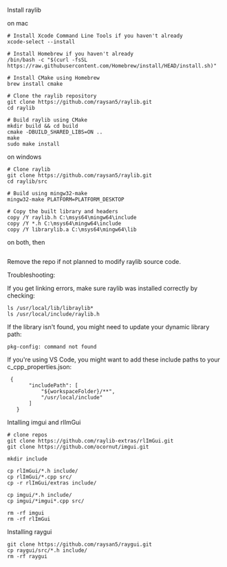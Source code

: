 Install raylib

on mac

```
# Install Xcode Command Line Tools if you haven't already
xcode-select --install

# Install Homebrew if you haven't already
/bin/bash -c "$(curl -fsSL https://raw.githubusercontent.com/Homebrew/install/HEAD/install.sh)"

# Install CMake using Homebrew
brew install cmake

# Clone the raylib repository
git clone https://github.com/raysan5/raylib.git
cd raylib

# Build raylib using CMake
mkdir build && cd build
cmake -DBUILD_SHARED_LIBS=ON ..
make
sudo make install
```

on windows

```
# Clone raylib
git clone https://github.com/raysan5/raylib.git
cd raylib/src

# Build using mingw32-make
mingw32-make PLATFORM=PLATFORM_DESKTOP

# Copy the built library and headers
copy /Y raylib.h C:\msys64\mingw64\include
copy /Y *.h C:\msys64\mingw64\include
copy /Y librarylib.a C:\msys64\mingw64\lib
```

on both, then

```

```

Remove the repo if not planned to modify raylib source code.

Troubleshooting:

If you get linking errors, make sure raylib was installed correctly by checking:

```
ls /usr/local/lib/libraylib*
ls /usr/local/include/raylib.h
```

If the library isn't found, you might need to update your dynamic library path:

```
pkg-config: command not found
```

If you're using VS Code, you might want to add these include paths to your c_cpp_properties.json:

```
 {
       "includePath": [
           "${workspaceFolder}/**",
           "/usr/local/include"
       ]
   }
```

Intalling imgui and rlImGui

```
# clone repos
git clone https://github.com/raylib-extras/rlImGui.git
git clone https://github.com/ocornut/imgui.git

mkdir include

cp rlImGui/*.h include/
cp rlImGui/*.cpp src/
cp -r rlImGui/extras include/

cp imgui/*.h include/
cp imgui/*imgui*.cpp src/

rm -rf imgui
rm -rf rlImGui
```

Installing raygui

```
git clone https://github.com/raysan5/raygui.git
cp raygui/src/*.h include/
rm -rf raygui
```
